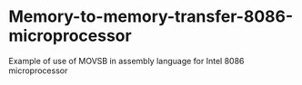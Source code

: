 # Memory-to-memory-transfer-8086-microprocessor
Example of use of MOVSB in assembly language for Intel 8086 microprocessor
